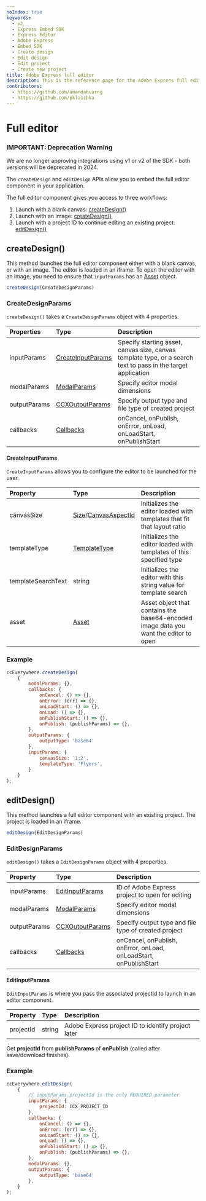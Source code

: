 ```yaml
---
noIndex: true
keywords:
  - v2
  - Express Embed SDK
  - Express Editor
  - Adobe Express
  - Embed SDK
  - Create design
  - Edit design
  - Edit project
  - Create new project
title: Adobe Express full editor
description: This is the reference page for the Adobe Express full editor component.
contributors:
  - https://github.com/amandahuarng
  - https://github.com/pklaschka
---
```

# Full editor

<InlineAlert variant="error" slots="header, text" />

### IMPORTANT: Deprecation Warning

We are no longer approving integrations using v1 or v2 of the SDK - both versions will be deprecated in 2024.

The `createDesign` and `editDesign` APIs allow you to embed the full editor component in your application.

The full editor component gives you access to three workflows:

1. Launch with a blank canvas: [createDesign()](#createdesign)
2. Launch with an image: [createDesign()](#createdesign)
3. Launch with a project ID to continue editing an existing project: [editDesign()](#editdesign)

## createDesign()

This method launches the full editor component either with a blank canvas, or with an image. The editor is loaded in an iframe. To open the editor with an image, you need to ensure that `inputParams` has an [Asset](../shared-types/index.md#asset) object.

```js
createDesign(CreateDesignParams)
```

### CreateDesignParams

`createDesign()` takes a `CreateDesignParams` object with 4 properties.

| Properties | Type | Description
| :-- | :--| :--
| inputParams | [CreateInputParams](#createinputparams) | Specify starting asset, canvas size, canvas template type, or a search text to pass in the target application
| modalParams | [ModalParams](../shared-types/index.md#modalparams) | Specify editor modal dimensions
| outputParams | [CCXOutputParams](../shared-types/index.md#ccxoutputparams) | Specify output type and file type of created project
| callbacks | [Callbacks](../shared-types/index.md#callbacks) | onCancel, onPublish, onError, onLoad, onLoadStart, onPublishStart

#### CreateInputParams

`CreateInputParams` allows you to configure the editor to be launched for the user.

| Property | Type| Description
| :-- | :--| :--
| canvasSize| [Size](../shared-types/index.md#size)/[CanvasAspectId](../../../guides/full-editor/customization/index.md#canvasaspectid) | Initializes the editor loaded with templates that fit that layout ratio
| templateType | [TemplateType](../../../guides/full-editor/customization/index.md#templatetype) | Initializes the editor loaded with templates of this specified type
| templateSearchText | string | Initializes the editor with this string value for template search
| asset | [Asset](../shared-types/index.md#asset) | Asset object that contains the base64-encoded image data you want the editor to open

### Example

```js
ccEverywhere.createDesign(
    {
        modalParams: {},
        callbacks: {
            onCancel: () => {},
            onError: (err) => {},
            onLoadStart: () => {},
            onLoad: () => {},
            onPublishStart: () => {},
            onPublish: (publishParams) => {},
        },
        outputParams: { 
            outputType: 'base64'
        },
        inputParams: { 
            canvasSize: '1:2',
            templateType: 'Flyers',
        }
    }
); 
```

## editDesign()

This method launches a full editor component with an existing project. The project is loaded in an iframe.

```js
editDesign(EditDesignParams)
```

### EditDesignParams

`editDesign()` takes a `EditDesignParams` object with 4 properties.

| Property | Type | Description
| :-- | :--| :--
| inputParams | [EditInputParams](#editinputparams) | ID of Adobe Express project to open for editing
| modalParams | [ModalParams](../shared-types/index.md#modalparams) | Specify editor modal dimensions
| outputParams | [CCXOutputParams](../shared-types/index.md#ccxoutputparams) | Specify output type and file type of created project
| callbacks | [Callbacks](../shared-types/index.md#callbacks) | onCancel, onPublish, onError, onLoad, onLoadStart, onPublishStart

#### EditInputParams

`EditInputParams` is where you pass the associated projectId to launch in an editor component.
  
| Property | Type | Description
| :-- | :--| :--
| projectId| string | Adobe Express project ID to identify project later

Get **projectId** from **publishParams** of **onPublish** (called after save/download finishes).

### Example

```js
ccEverywhere.editDesign(
    {
        // inputParams.projectId is the only REQUIRED parameter
        inputParams: { 
            projectId: CCX_PROJECT_ID 
        },
        callbacks: {
            onCancel: () => {},
            onError: (err) => {},
            onLoadStart: () => {},
            onLoad: () => {},
            onPublishStart: () => {},
            onPublish: (publishParams) => {},
        },
        modalParams: {},
        outputParams: { 
            outputType: 'base64'
        },
    }
);
```
